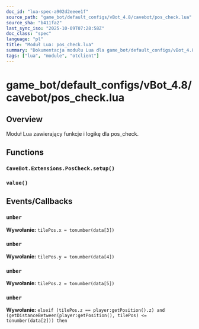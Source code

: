 ```yaml
---
doc_id: "lua-spec-a902d2eeee1f"
source_path: "game_bot/default_configs/vBot_4.8/cavebot/pos_check.lua"
source_sha: "b411fa2"
last_sync_iso: "2025-10-09T07:28:58Z"
doc_class: "spec"
language: "pl"
title: "Moduł Lua: pos_check.lua"
summary: "Dokumentacja modułu Lua dla game_bot/default_configs/vBot_4.8/cavebot/pos_check.lua"
tags: ["lua", "module", "otclient"]
---
```


# game_bot/default_configs/vBot_4.8/cavebot/pos_check.lua

## Overview

Moduł Lua zawierający funkcje i logikę dla pos_check.

## Functions

### `CaveBot.Extensions.PosCheck.setup()`

### `value()`

## Events/Callbacks

### `umber`

**Wywołanie:** `tilePos.x = tonumber(data[3])`

### `umber`

**Wywołanie:** `tilePos.y = tonumber(data[4])`

### `umber`

**Wywołanie:** `tilePos.z = tonumber(data[5])`

### `umber`

**Wywołanie:** `elseif (tilePos.z == player:getPosition().z) and (getDistanceBetween(player:getPosition(), tilePos) <= tonumber(data[2])) then`
